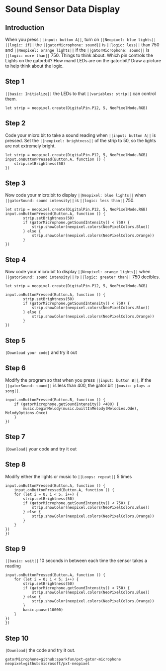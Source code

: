# Sound Sensor Data Display

## Introduction
When you press ``||input: button A||``, turn on ``||Neopixel: blue lights||`` ``||logic: if||`` the ``||gatorMicrophone: sound||`` is ``||logic: less||`` than 750  and ``||Neopixel: orange lights||`` if the ``||gatorMicrophone: sound||`` is ``||logic: more than||`` 750. Things to think about. Which pin controls the Lights on the gator:bit? How mand LEDs are on the gator:bit? Draw a picture to help think about the logic.

## Step 1
``||basic: Initialize||`` the LEDs to that ``||variables: strip||`` can control them.

```blocks
let strip = neopixel.create(DigitalPin.P12, 5, NeoPixelMode.RGB)
```

## Step 2 
Code your micro:bit to take a sound reading when ``||input: button A||`` is pressed. Set the ``||neopixel: brightness||`` of the strip to 50, so the lights are not extremely bright.

```blocks
let strip = neopixel.create(DigitalPin.P12, 5, NeoPixelMode.RGB)
input.onButtonPressed(Button.A, function () {
    strip.setBrightness(50)
})
```

## Step 3
Now code your micro:bit to display ``||Neopixel: blue lights||`` when  ``||gatorSound: sound intensity||`` 
is ``||logic: less than||`` 750.

```blocks
let strip = neopixel.create(DigitalPin.P12, 5, NeoPixelMode.RGB)
input.onButtonPressed(Button.A, function () {
        strip.setBrightness(50)
        if (gatorMicrophone.getSoundIntensity() < 750) {
            strip.showColor(neopixel.colors(NeoPixelColors.Blue))
        } else {
            strip.showColor(neopixel.colors(NeoPixelColors.Orange))
        }
})
```

## Step 4
Now code your micro:bit to display ``||Neopixel: orange lights||`` when  ``||gatorSound: sound intensity||`` 
is ``||logic: greater than||`` 750 decibles.  


```blocks
let strip = neopixel.create(DigitalPin.P12, 5, NeoPixelMode.RGB)

input.onButtonPressed(Button.A, function () {
        strip.setBrightness(50)
        if (gatorMicrophone.getSoundIntensity() < 750) {
            strip.showColor(neopixel.colors(NeoPixelColors.Blue))
        } else {
            strip.showColor(neopixel.colors(NeoPixelColors.Orange))
        }
})
```
## Step 5
``|Download your code|`` and try it out

## Step 6
Modify the program so that when you press ``||input: button B||``, 
if the ``||gatorSound: sound||`` is less than 400, 
the gator:bit ``||music: plays a song||``. 

```blocks
input.onButtonPressed(Button.B, function () {
    if (gatorMicrophone.getSoundIntensity() <400) {
        music.beginMelody(music.builtInMelody(Melodies.Ode), MelodyOptions.Once)
    }
})
```

## Step 7
``|Download|`` your code and try it out

## Step 8
Modify either the lights or music to ``||Loops: repeat||`` 5 times

```blocks
input.onButtonPressed(Button.A, function () {
    input.onButtonPressed(Button.A, function () {
    for (let i = 0; i < 5; i++) {
        strip.setBrightness(50)
        if (gatorMicrophone.getSoundIntensity() < 750) {
            strip.showColor(neopixel.colors(NeoPixelColors.Blue))
        } else {
            strip.showColor(neopixel.colors(NeoPixelColors.Orange))
        }
    }
})
})
```

## Step 9
``||basic: wait||`` 10 seconds in between each time the sensor takes a reading
```blocks
input.onButtonPressed(Button.A, function () {
    for (let i = 0; i < 5; i++) {
        strip.setBrightness(50)
        if (gatorMicrophone.getSoundIntensity() < 750) {
            strip.showColor(neopixel.colors(NeoPixelColors.Blue))
        } else {
            strip.showColor(neopixel.colors(NeoPixelColors.Orange))
        }
        basic.pause(10000)
    }
})
})
```
## Step 10
``|Download|`` the code and try it out.


```package
gatorMicrophone=github:sparkfun/pxt-gator-microphone
neopixel=github:microsoft/pxt-neopixel
```





